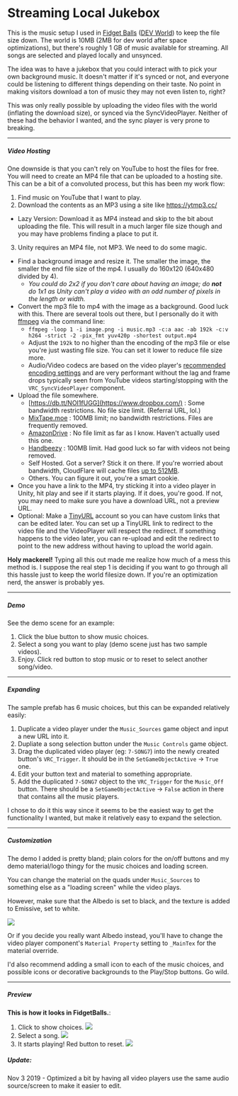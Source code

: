 # Streaming Local Jukebox
This is the music setup I used in [Fidget Balls](https://www.vrchat.net/launch?worldId=wrld_cd6a9712-1192-4b4c-b694-29590a920a13) ([DEV World](https://www.vrchat.net/launch?worldId=wrld_848408b0-eb4a-4969-87b9-39c27766b6ab)) to keep the file size down.  The world is 10MB (2MB for dev world after space optimizations), but there's roughly 1 GB of music available for streaming.  All songs are selected and played locally and unsynced.

The idea was to have a jukebox that you could interact with to pick your own background music.  It doesn't matter if it's synced or not, and everyone could be listening to different things depending on their taste.  No point in making visitors download a ton of music they may not even listen to, right?

This was only really possible by uploading the video files with the world (inflating the download size), or synced via the SyncVideoPlayer.  Neither of these had the behavior I wanted, and the sync player is very prone to breaking.

---

##### Video Hosting
One downside is that you can't rely on YouTube to host the files for free.  You will need to create an MP4 file that can be uploaded to a hosting site.  This can be a bit of a convoluted process, but this has been my work flow:

1. Find music on YouTube that I want to play.
2. Download the contents as an MP3 using a site like https://ytmp3.cc/
  * Lazy Version: Download it as MP4 instead and skip to the bit about uploading the file. This will result in a much larger file size though and you may have problems finding a place to put it.
3. Unity requires an MP4 file, not MP3.  We need to do some magic.
  * Find a background image and resize it. The smaller the image, the smaller the end file size of the mp4. I usually do 160x120 (640x480 divided by 4).
    * *You could do 2x2 if you don't care about having an image; do **not** do 1x1 as Unity can't play a video with an odd number of pixels in the length or width.*
  * Convert the mp3 file to mp4 with the image as a background.  Good luck with this.  There are several tools out there, but I personally do it with [ffmpeg](https://www.ffmpeg.org/) via the command line:
    * `ffmpeg -loop 1 -i image.png -i music.mp3 -c:a aac -ab 192k -c:v h264 -strict -2 -pix_fmt yuv420p -shortest output.mp4`
    * Adjust the `192k` to no higher than the encoding of the mp3 file or else you're just wasting file size.  You can set it lower to reduce file size more.
    * Audio/Video codecs are based on the video player's [recommended encoding settings](https://docs.unity3d.com/ScriptReference/Video.VideoPlayer.html) and are very performant without the lag and frame drops typically seen from YouTube videos starting/stopping with the `VRC_SyncVideoPlayer` component.
  * Upload the file somewhere.
    * [https://db.tt/NOI1fUGG](https://www.dropbox.com/) : Some bandwidth restrictions. No file size limit. (Referral URL, lol.)
    * [MixTape.moe](https://mixtape.moe/) : 100MB limit; no bandwidth restrictions.  Files are frequently removed.
    * [AmazonDrive](https://www.amazon.com/clouddrive) : No file limit as far as I know.  Haven't actually used this one.
    * [Handbeezy](http://handbeezy.com/tmY72Olke/) : 100MB limit.  Had good luck so far with videos not being removed.
    * Self Hosted.  Got a server? Stick it on there. If you're worried about bandwidth, CloudFlare will cache files [up to 512MB](https://support.cloudflare.com/hc/en-us/articles/200394750-What-s-the-maximum-file-size-Cloudflare-will-cache-).
    * Others. You can figure it out, you're a smart cookie.
  * Once you have a link to the MP4, try sticking it into a video player in Unity, hit play and see if it starts playing.  If it does, you're good.  If not, you may need to make sure you have a download URL, not a preview URL.
  * Optional: Make a [TinyURL](https://tiny.cc/) account so you can have custom links that can be edited later.  You can set up a TinyURL link to redirect to the video file and the VideoPlayer will respect the redirect.  If something happens to the video later, you can re-upload and edit the redirect to point to the new address without having to upload the world again.

**Holy mackerel!**  Typing all this out made me realize how much of a mess this method is.  I suppose the real step 1 is deciding if you want to go through all this hassle just to keep the world filesize down.  If you're an optimization nerd, the answer is probably yes.

---

##### Demo
See the demo scene for an example:
1. Click the blue button to show music choices.
2. Select a song you want to play (demo scene just has two sample videos).
3. Enjoy.  Click red button to stop music or to reset to select another song/video.
---
##### Expanding
The sample prefab has 6 music choices, but this can be expanded relatively easily:

1. Duplicate a video player under the `Music_Sources` game object and input a new URL into it.
2. Dupliate a song selection button under the `Music Controls` game object.
3. Drag the duplicated video player (eg: `7-SONG7`) into the newly created button's `VRC_Trigger`.  It should be in the `SetGameObjectActive` -> `True` one.
4. Edit your button text and material to something appropriate.
5. Add the duplicated `7-SONG7` object to the `VRC_Trigger` for the `Music_Off` button. There should be a `SetGameObjectActive` -> `False` action in there that contains all the music players.

I chose to do it this way since it seems to be the easiest way to get the functionality I wanted, but make it relatively easy to expand the selection.

---

##### Customization
The demo I added is pretty bland; plain colors for the on/off buttons and my demo material/logo thingy for the music choices and loading screen.

You can change the material on the quads under `Music_Sources` to something else as a "loading screen" while the video plays.

However, make sure that the Albedo is set to black, and the texture is added to Emissive, set to white.

![](https://i.imgur.com/x4iRjQE.png)

Or if you decide you really want Albedo instead, you'll have to change the video player component's `Material Property` setting to `_MainTex` for the material override.

I'd also recommend adding a small icon to each of the music choices, and possible icons or decorative backgrounds to the Play/Stop buttons.  Go wild.

---

##### Preview
**This is how it looks in FidgetBalls.**:

1. Click to show choices.
![](https://i.imgur.com/hFLk5tm.png)
2. Select a song.
![](https://i.imgur.com/mtrJhKU.png)
3. It starts playing!  Red button to reset.
![](https://i.imgur.com/EdEPeuL.png)

##### Update:
Nov 3 2019 - Optimized a bit by having all video players use the same audio source/screen to make it easier to edit.
